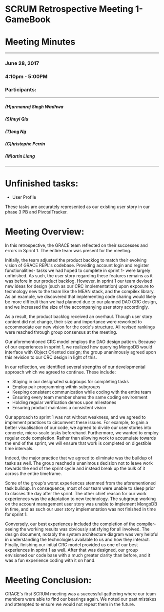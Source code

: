 # SCRUM Retrospective Meeting 1- GameBook

# Meeting Minutes
---
### June 28, 2017
### 4:10pm - 5:00PM
### Participants:
***
##### (H)armanraj Singh Wadhwa
##### (S)huyi Qiu
##### (T)ong Ng
##### (C)hristophe Perrin
##### (M)artin Liang
***

# Unfinished tasks:

- User Profile

These tasks are accurately represented as our existing user story in our phase 3 PB and PivotalTracker.

# Meeting Overview:


In this retrospective, the GRACE team reflected on their successes and errors in Sprint 1. The entire team was present for the meeting.

Initially, the team adjusted the product backlog to match their evolving vision of GRACE REPL's codebase. Providing account login and register functionalities- tasks we had hoped to complete in sprint 1- were largely unfinished. As such, the user story regarding these features remains as it was before in our product backlog. However, in sprint 1 our team devised new ideas for design (such as our CRC implementation) upon exposure to technology new to the team like the MEAN stack, and the compilex library. As an example, we discovered that implementing code sharing would likely be more difficult than we had planned due to our planned DAO CRC design, and we increased the size of the accompanying user story 
accordingly.

As a result, the product backlog received an overhaul. Though user story content did not change, their size and importance were reworked to accommodate our new vision for the code's structure. All revised rankings were reached through group consensus at the meeting.

Our aforementioned CRC model employs the DAO design pattern. Because of our experiences in sprint 1, we realized how querying MongoDB would interface with Object Oriented design; the group unanimously agreed upon this revision to our CRC design in light of this.

In our reflection, we identified several strengths of our developmental approach which we agreed to continue. These include:
- Staying in our designated subgroups for completing tasks
- Employ pair programming within subgroups
- Keeping consistent communication while coding with the entire team
- Ensuring every team member shares the same coding environment
- Holding regular verification demos upon milestones
- Ensuring product maintains a consistent vision

Our approach to sprint 1 was not without weakness, and we agreed to implement practices to circumvent these issues. For example, to gain a better visualisation of our code, we agreed to divide our user stories into concrete, micro-scale tasks beforehand. Furthermore, we wanted to employ regular code completion. Rather than allowing work to accumulate towards the end of the sprint, we will ensure that work is completed on digestible time intervals.

Indeed, the major practice that we agreed to eliminate was the buildup of tasks as well. The group reached a unanimous decision not to leave work towards the end of the sprint cycle and instead break up the bulk of it across the entire timeframe. 

Some of the group's worst experiences stemmed from the aforementioned task buildup. In consequence, most of our team were unable to sleep prior to classes the day after the sprint. The other chief reason for our work experiences was the adaptation to new technology. The subgroup working on the account management user story was unable to implement MongoDB in time, and as such our user story implementation
was not finished in time for sprint 1.

Conversely, our best experiences included the completion of the compiler- seeing the working results was obviously satisfying for all involved. The design document, notably the system architecture diagram was very helpful in understanding the technologies available to us and how they interact. Finally, finishing our initial CRC model provided us one of our best experiences in sprint 1 as well. After that was designed, our group envisioned our code base with a much greater clarity than before, and it was a fun experience coding with it on hand. 

# Meeting Conclusion:

GRACE's first SCRUM meeting was a successful gathering where our team members were able to find our bearings again. We noted our past mistakes and attempted to ensure we would not repeat them in the future. 
